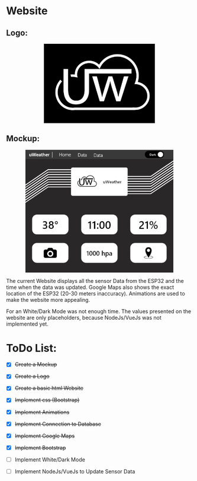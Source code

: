 # Website

## Logo:

<p align="center">
    <img src="https://github.com/lstranskyTGM/uWeather/blob/main/Website/img/logoBlack.png?raw=true" alt="uWeather_Logo" width="300" align="center">
</p>

## Mockup:

<p align="center">
    <img src="https://github.com/lstranskyTGM/uWeather/blob/main/Website/img/mockup.png?raw=true" alt="website_Mockup" width="400" align="center">
</p>

The current Website displays all the sensor Data from the ESP32 and the time when the data was updated. Google Maps also shows the exact location of the ESP32 (20-30 meters inaccuracy). Animations are used to make the website more appealing. 

For an White/Dark Mode was not enough time.
The values presented on the website are only placeholders, because NodeJs/VueJs was not implemented yet.  

# ToDo List:

- [x] ~~Create a Mockup~~
- [x] ~~Create a Logo~~
- [x] ~~Create a basic html Website~~
- [x] ~~Implement css (Bootstrap)~~
- [x] ~~Implement Animations~~
- [x] ~~Implement Connection to Database~~
- [x] ~~Implement Google Maps~~
- [x] ~~Implement Bootstrap~~
- [ ] Implement White/Dark Mode
- [ ] Implement NodeJs/VueJs to Update Sensor Data





